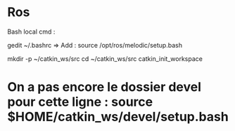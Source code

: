 # Ros
Bash local cmd : 

gedit ~/.bashrc
=> Add : source /opt/ros/melodic/setup.bash

mkdir -p ~/catkin_ws/src
cd ~/catkin_ws/src
catkin_init_workspace

# On a pas encore le dossier devel pour cette ligne : source $HOME/catkin_ws/devel/setup.bash



